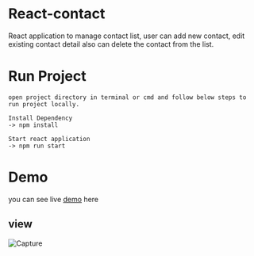 # React-contact
React application to manage contact list, user can add new contact, edit existing contact detail also can delete the contact from the list.

# Run Project
	open project directory in terminal or cmd and follow below steps to run project locally.

	Install Dependency
	-> npm install
	
	Start react application
	-> npm run start
	
# Demo 
you can see live [demo](https://client-list-data-front.herokuapp.com) here

## view
![Capture](https://user-images.githubusercontent.com/95575992/199279922-d9e590d2-26c1-4095-a69b-9541956b92de.PNG)



